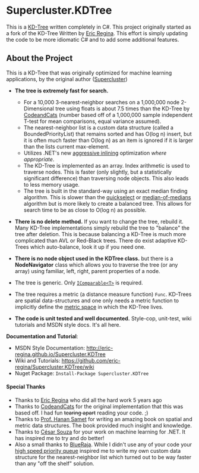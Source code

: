 # Supercluster.KDTree
This is a [KD-Tree](https://en.wikipedia.org/wiki/K-d_tree) written completely in C#.  This project originally 
started as a fork of the KD-Tree Written by [Eric Regina](https://github.com/ericreg/Supercluster.KDTree). This 
effort is simply updating the code to be more idiomatic C# and to add some additional features.

## About the Project

This is a KD-Tree that was originally optimized for machine learning applications, by the original author
([Supercluster](https://github.com/eric-regina/Supercluster))

* **The tree is extremely fast for search.** 
    * For a 10,000 3-nearest-neighbor searches on a 1,000,000 node 2-Dimensional tree using floats is about 7.5 times than the KD-Tree 
by [CodeandCats](https://github.com/codeandcats) (number based off of a 1,000,000 sample
independent T-test for mean comparisons, equal variance assumed). 
    * The nearest-neighbor list is a custom data structure (called a BoundedPriorityList) that remains sorted and has O(log n) insert, but it is often much faster than O(log n) as an item is ignored if it is larger than the lists current max-element.
    * Utilizes .NET's new [aggressive inlining](https://msdn.microsoft.com/en-us/library/system.runtime.compilerservices.methodimploptions.aspx) optimization *where appropriate*.
    * The KD-Tree is implemented as an array. Index arithmetic is used to traverse nodes. This is faster (only slightly, but a statistically significant difference)
than traversing node objects. This also leads to less memory usage.
    * The tree is built in the standard-way using an exact median finding algorithm. 
This is slower than the [quickselect](https://en.wikipedia.org/wiki/Quickselect) or [median-of-medians](https://en.wikipedia.org/wiki/Median_of_medians) algorithm but is more 
likely to create a balanced tree. This allows for search time to be as close to O(log n) as possible.

* **There is no delete method.** If you want to change the tree, rebuild it. Many KD-Tree implementations simply
rebuild the tree to "balance" the tree after deletion. This is because balancing a KD-Tree is much more 
complicated than AVL or Red-Black trees. There do exist adaptive KD-Trees which auto-balance, look it up if you need one.
* **There is no node object used in the KDTree class.** but there is a **NodeNavigator** class which allows you to traverse the tree (or any array) using familiar, left, right, parent properties of a node. 
* The tree is generic. Only [`IComparable<T>`](https://msdn.microsoft.com/en-us/library/4d7sx9hd.aspx) is required.
* The tree requires a metric (a distance measure function) `Func`. KD-Trees are spatial data-structures and one only needs a metric function to implicitly define the [metric space](https://en.wikipedia.org/wiki/Metric_space) in which the KD-Tree lives.
* **The code is unit tested and well documented.** Style-cop, unit-test, wiki tutorials and MSDN style docs. It's all here.

**Documentation and Tutorial**:
*  MSDN Style Documentation: http://eric-regina.github.io/Supercluster.KDTree
*  Wiki and Tutorials: https://github.com/eric-regina/Supercluster.KDTree/wiki
*  Nuget Package: `Install-Package Supercluster.KDTree`

#### Special Thanks
* Thanks to [Eric Regina](https://github.com/codeandcats) who did all the hard work 5 years ago
* Thanks to [CodeandCats](https://github.com/codeandcats) for the original implementation that this was based off. I had fun ~~tearing apart~~ reading your code. ;)
* Thanks to [Prof. Hanan Samet](http://www.cs.umd.edu/~hjs/) for writing an amazing book on spatial and metric data structures. The book provided much insight and knowledge.
* Thanks to [César Souza](https://github.com/cesarsouza) for your work on machine learning for .NET. It has inspired me to try and do better!
* Also a small thanks to [BlueRaja](https://github.com/BlueRaja). While I didn't use any of your code your [high speed priority queue](https://github.com/BlueRaja/High-Speed-Priority-Queue-for-C-Sharp)
   inspired me to write my own custom data structure for the nearest-neighbor list which turned out to be way faster than any "off the shelf" solution.
